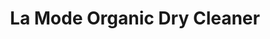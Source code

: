 ---
title: "La Mode Organic Dry Cleaner"
url: /new-york/la-mode-organic-dry-cleaner/
shop: Wäscherei
---